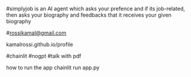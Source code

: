 #simplyjob is an AI agent which asks your prefence and if its job-related, then asks your biography and feedbacks that it receives your given biography



#rossikamal@gmail.com


kamalrossi.github.io/profile


#chainlit #nogpt #talk with pdf


how to run the app
chainlit run app.py

